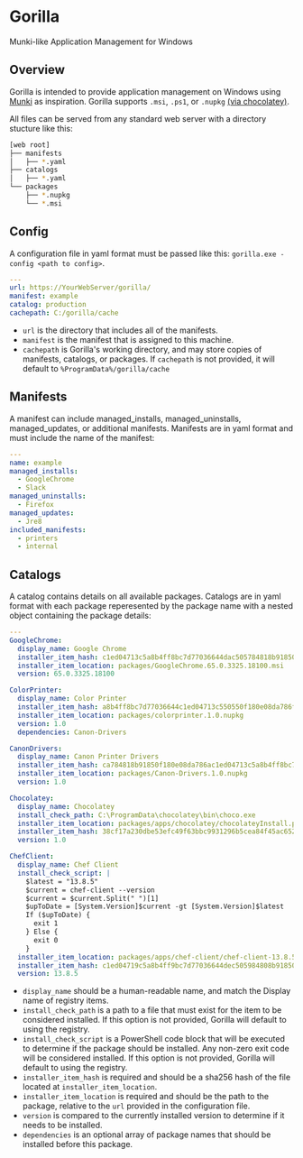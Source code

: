 # Gorilla
Munki-like Application Management for Windows

## Overview
Gorilla is intended to provide application management on Windows using [Munki](https://github.com/munki/munki) as inspiration.
Gorilla supports `.msi`, `.ps1`, or `.nupkg` [(via chocolatey)](https://github.com/chocolatey/choco).

All files can be served from any standard web server with a directory stucture like this:

```bash
[web root]
├── manifests
│   ├── *.yaml
├── catalogs
│   ├── *.yaml
└── packages
    ├── *.nupkg
    └── *.msi
```

## Config
A configuration file in yaml format must be passed like this: `gorilla.exe -config <path to config>`.

```yaml
---
url: https://YourWebServer/gorilla/
manifest: example
catalog: production
cachepath: C:/gorilla/cache
```

* `url` is the directory that includes all of the manifests.
* `manifest` is the manifest that is assigned to this machine.
* `cachepath` is Gorilla's working directory, and may store copies of manifests, catalogs, or packages. If `cachepath` is not provided, it will default to `%ProgramData%/gorilla/cache`

## Manifests
A manifest can include managed_installs, managed_uninstalls, managed_updates, or additional manifests. Manifests are in yaml format and must include the name of the manifest:

```yaml
---
name: example
managed_installs:
  - GoogleChrome
  - Slack
managed_uninstalls:
  - Firefox
managed_updates:
  - Jre8
included_manifests:
  - printers
  - internal
```
## Catalogs
A catalog contains details on all available packages. Catalogs are in yaml format with each package reperesented by the package name with a nested object containing the package details:

```yaml
---
GoogleChrome:
  display_name: Google Chrome
  installer_item_hash: c1ed04713c5a8b4ff8bc7d77036644dac505784818b91850f180e08da786fbca
  installer_item_location: packages/GoogleChrome.65.0.3325.18100.msi
  version: 65.0.3325.18100

ColorPrinter:
  display_name: Color Printer
  installer_item_hash: a8b4ff8bc7d77036644c1ed04713c550550f180e08da786fbca784818b918dac
  installer_item_location: packages/colorprinter.1.0.nupkg
  version: 1.0
  dependencies: Canon-Drivers

CanonDrivers:
  display_name: Canon Printer Drivers
  installer_item_hash: ca784818b91850f180e08da786ac1ed04713c5a8b4ff8bc7d77036644dac505aec
  installer_item_location: packages/Canon-Drivers.1.0.nupkg
  version: 1.0

Chocolatey:
  display_name: Chocolatey
  install_check_path: C:\ProgramData\chocolatey\bin\choco.exe
  installer_item_location: packages/apps/chocolatey/chocolateyInstall.ps1
  installer_item_hash: 38cf17a230dbe53efc49f63bbc9931296b5cea84f45ac6528ce60767fe370230
  version: 1.0

ChefClient:
  display_name: Chef Client
  install_check_script: |
    $latest = "13.8.5"
    $current = chef-client --version
    $current = $current.Split(" ")[1]
    $upToDate = [System.Version]$current -gt [System.Version]$latest
    If ($upToDate) {
      exit 1
    } Else {
      exit 0
    }
  installer_item_location: packages/apps/chef-client/chef-client-13.8.5-x64.msi
  installer_item_hash: c1ed04719c5a8b4ff9bc7d77036644dec505984808b91850f180e08da786fbca
  version: 13.8.5

```

* `display_name` should be a human-readable name, and match the Display name of registry items.
* `install_check_path` is a path to a file that must exist for the item to be considered installed. If this option is not provided, Gorilla will default to using the registry.
* `install_check_script` is a PowerShell code block that will be executed to determine if the package should be installed. Any non-zero exit code will be considered installed. If this option is not provided, Gorilla will default to using the registry.
* `installer_item_hash` is required and should be a sha256 hash of the file located at `installer_item_location`.
* `installer_item_location` is required and should be the path to the package, relative to the `url` provided in the configuration file.
* `version` is compared to the currently installed version to determine if it needs to be installed.
* `dependencies` is an optional array of package names that should be installed before this package.
